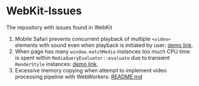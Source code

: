 # WebKit-Issues
The repository with issues found in WebKit

1. Mobile Safari prevents concurrent playback of multiple `<video>` elements with sound even when playback is initiated by user: [demo link](https://mstyura.github.io/webkit-issues/audible-video-concurrent-playback/index.html).
1. When page has many `window.matchMedia` instances too much CPU time is spent within `MediaQueryEvaluator::evaluate` due to transient `RenderStyle` instances: [demo link](https://mstyura.github.io/webkit-issues/many-media-query-list/index.html).
1. Excessive memory copying when attempt to implement video processing pipeline with WebWorkers: [README.md](/video-transform-pipeline/README.md)
